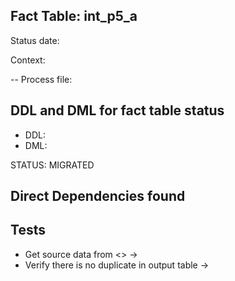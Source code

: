 ## Fact Table: int_p5_a

Status date:

Context:

-- Process file: 

## DDL and DML for fact table status

* DDL:
* DML:

STATUS: MIGRATED

## Direct Dependencies found



## Tests

* Get source data from <> -> 
* Verify there is no duplicate in output table  ->